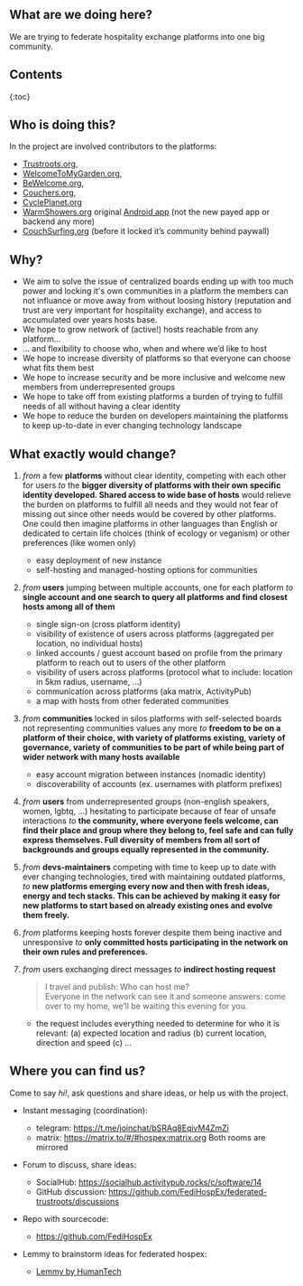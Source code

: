 What are we doing here? 
---
We are trying to federate hospitality exchange platforms into one big community.

Contents
---
{:toc}

Who is doing this? 
---
In the project are involved contributors to the platforms:
- [Trustroots.org](https://Trustroots.org), 
- [WelcomeToMyGarden.org](https://WelcomeToMyGarden.org), 
- [BeWelcome.org](https://BeWelcome.org), 
- [Couchers.org](https://Couchers.org), 
- [CyclePlanet.org](https://CyclePlanet.org)
- [WarmShowers.org](https://WarmShowers.org) original [Android app](https://github.com/warmshowers/wsandroid) (not the new payed app or backend any more)
- [CouchSurfing.org](https://CouchSurfing.org) (before it locked it’s community behind paywall)

Why?
---
* We aim to solve the issue of centralized boards ending up with too much power and locking it's own communities in a platform the members can not influance or move away from without loosing history (reputation and trust are very important for hospitality exchange), and access to accumulated over years hosts base.
* We hope to grow network of (active!) hosts reachable from any platform…
* … and flexibility to choose who, when and where we’d like to host
* We hope to increase diversity of platforms so that everyone can choose what fits them best
* We hope to increase security and be more inclusive and welcome new members from underrepresented groups
* We hope to take off from existing platforms a burden of trying to fulfill needs of all without having a clear identity
* We hope to reduce the burden on developers maintaining the platforms to keep up-to-date in ever changing technology landscape


What exactly would change?
---
1. *from* a few **platforms** without clear identity, competing with each other for users
   *to* the **bigger diversity of platforms with their own specific identity developed. Shared access to wide base of hosts** would relieve the burden on platforms to fulfill all needs and they would not fear of missing out since other needs would be covered by other platforms. One could then imagine platforms in other languages than English or dedicated to certain life choices (think of ecology or veganism) or other preferences (like women only)
   - easy deployment of new instance
   - self-hosting and managed-hosting options for communities

1. *from* **users** jumping between multiple accounts, one for each platform
   *to* **single account and one search to query all platforms and find closest hosts among all of them**
   - single sign-on (cross platform identity)
   - visibility of existence of users across platforms (aggregated per location, no individual hosts)
   - linked accounts / guest account based on profile from the primary platform to reach out to users of the other platform
   - visibility of users across platforms (protocol what to include: location in 5km radius, username, …)
   - communication across platforms (aka matrix, ActivityPub)
   - a map with hosts from other federated communities

1. *from* **communities** locked in silos platforms with self-selected boards not representing communities values any more 
   *to* **freedom to be on a platform of their choice, with variety of platforms existing, variety of governance, variety of communities to be part of while being part of wider network with many hosts available**
   - easy account migration between instances (nomadic identity)
   - discoverability of accounts (ex. usernames with platform prefixes)

1. *from* **users** from underrepresented groups (non-english speakers, women, lgbtq, …) hesitating to participate because of fear of unsafe interactions
   *to* **the community, where everyone feels welcome, can find their place and group where they belong to, feel safe and can fully express themselves. Full diversity of members from all sort of backgrounds and groups equally represented in the community.**

1. *from* **devs-maintainers** competing with time to keep up to date with ever changing technologies, tired with maintaining outdated platforms,
   *to* **new platforms emerging every now and then with fresh ideas, energy and tech stacks. This can be achieved by making it easy for new platforms to start based on already existing ones and evolve them freely.**

1. *from* platforms keeping hosts forever despite them being inactive and unresponsive
   *to* **only committed hosts participating in the network on their own rules and preferences.**

1. *from* users exchanging direct messages 
   *to* **indirect hosting request**

   > I travel and publish: Who can host me? \
   > Everyone in the network can see it and someone answers: come over to my home, we’ll be waiting this evening for you.
   
   - the request includes everything needed to determine for who it is relevant: (a) expected location and radius (b) current location, direction and speed (c) …

Where you can find us?
---
Come to say *hi!*, ask questions and share ideas, or help us with the project.

* Instant messaging (coordination):
  - telegram: https://t.me/joinchat/bSRAq8EqivM4ZmZi
  - matrix: https://matrix.to/#/#hospex:matrix.org
Both rooms are mirrored

* Forum to discuss, share ideas:
  - SocialHub: https://socialhub.activitypub.rocks/c/software/14
  - GitHub discussion: https://github.com/FediHospEx/federated-trustroots/discussions

* Repo with sourcecode:
  - https://github.com/FediHospEx

* Lemmy to brainstorm ideas for federated hospex:
  - [Lemmy by HumanTech](https://lemmy.ml/post/66076)
